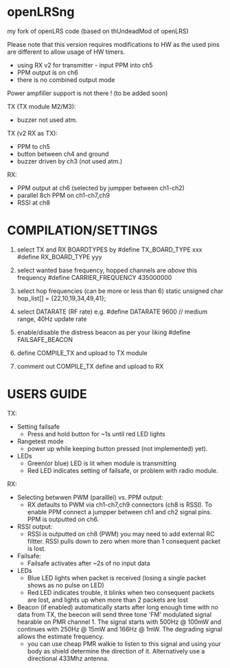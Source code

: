 openLRSng
=========

my fork of openLRS code (based on thUndeadMod of openLRS)

Please note that this version requires modifications to HW as the used pins 
are different to allow usage of HW timers.
 - using RX v2 for transmitter - input PPM into ch5
 - PPM output is on ch6
 - there is no combined output mode

Power ampfiller support is not there ! (to be added soon)

TX (TX module M2/M3):
  - buzzer not used atm.
  
TX (v2 RX as TX):
  - PPM to ch5
  - button between ch4 and ground
  - buzzer driven by ch3 (not used atm.)

RX:
  - PPM output at ch6 (selected by jumpper between ch1-ch2)
  - parallel 8ch PPM on ch1-ch7,ch9
  - RSSI at ch8

COMPILATION/SETTINGS
====================
1) select TX and RX BOARDTYPES by 
  #define TX_BOARD_TYPE xxx
  #define RX_BOARD_TYPE yyy

3) select wanted base frequency, hopped channels are _above_ this frequency
  #define CARRIER_FREQUENCY 435000000

4) select hop frequencies (can be more or less than 6)
  static unsigned char hop_list[] = {22,10,19,34,49,41};

5) select DATARATE (RF rate) e.g. 
  #define DATARATE 9600 // medium range, 40Hz update rate

6) enable/disable the distress beacon as per your liking
  #define FAILSAFE_BEACON

7) define COMPILE_TX and upload to TX module

8) comment out COMPILE_TX define and upload to RX


USERS GUIDE
===========

TX:
  - Setting failsafe
    - Press and hold button for ~1s until red LED lights
  - Rangetest mode
    - power up while keeping button pressed (not implemented) yet).
  - LEDs
    - Green(or blue) LED is lit when module is transmitting
    - Red LED indicates setting of failsafe, or problem with radio module.

RX:
  - Selecting betwwen PWM (paralllel) vs. PPM output:
    - RX defaults to PWM via ch1-ch7,ch9 connectors (ch8 is RSSI). To enable PPM connect a jumpper between ch1 and ch2 signal pins. PPM is outputted on ch6.
  - RSSI output:
    - RSSI is outputted on ch8 (PWM) you may need to add external RC filtter. RSSI pulls down to zero when more than 1 consequent packet is lost.
  - Failsafe:
    - Failsafe activates after ~2s of no input data
  - LEDs
    - Blue LED lights when packet is received (losing a single packet shows as no pulse on LED)
    - Red LED indicates trouble, it blinks when two consequent packets are lost, and lights up when more than 2 packets are lost
  - Beacon (if enabled) automatically starts after long enough time with no data from TX, the beecon will send three tone 'FM' modulated signal hearable on PMR channel 1. The signal starts with 500Hz @ 100mW and continues with 250Hz @ 15mW and 166Hz @ 1mW. The degrading signal allows the estimate frequency.
    - you can use cheap PMR walkie to listen to this signal and using your body as shield determine the direction of it. Alternatively use a directional 433Mhz antenna.

